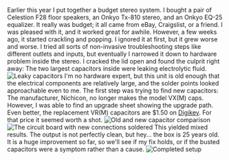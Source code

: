 Earlier this year I put together a budget stereo system. I bought a pair of Celestion F28 floor speakers, an Onkyo Tx-810 stereo, and an Onkyo EQ-25 equalizer. It really was budget; it all came from eBay, Craigslist, or a friend. I was pleased with it, and it worked great for awhile. However, a few weeks ago, it started crackling and popping. I ignored it at first, but it grew worse and worse. I tried all sorts of non-invasive troubleshooting steps like different outlets and inputs, but eventually I narrowed it down to hardware problem inside the stereo. I cracked the lid open and found the culprit right away: The two largest capacitors inside were leaking electrolytic fluid.
![Leaky capacitors](fluid.jpg)
I'm no hardware expert, but this unit is old enough that the electrical components are relatively large, and the solder points looked approachable even to me. The first step was trying to find new capacitors: The manufacturer, Nichicon, no longer makes the model VX(M) caps. However, I was able to find an upgrade sheet showing the upgrade path. Even better, the replacement VR(M) capacitors are $1.50 on [Digikey](https://www.digikey.com/). For that price it seemed worth a shot.
![Old and new capacitor comparison](comparison.jpg)
![The circuit board with new connections soldered](pcb.jpg)
This yielded mixed results. The output is not perfectly clean, but hey... the box is 25 years old. It is a huge improvement so far, so we'll see if my fix holds, or if the busted capacitors were a symptom rather than a cause.
![Completed setup](plant-fi.jpg)